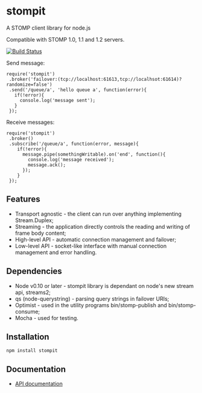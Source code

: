 # stompit

A STOMP client library for node.js

Compatible with STOMP 1.0, 1.1 and 1.2 servers.

[![Build Status](https://travis-ci.org/gdaws/node-stomp.png)](https://travis-ci.org/gdaws/node-stomp)

Send message:

    require('stompit')
     .broker('failover:(tcp://localhost:61613,tcp://localhsot:61614)?randomize=false')
     .send('/queue/a', 'hello queue a', function(error){
       if(!error){
         console.log('message sent');
       }
     });

Receive messages:

    require('stompit')
     .broker()
     .subscribe('/queue/a', function(error, message){
        if(!error){
          message.pipe(somethingWritable).on('end', function(){
            console.log('message received');
            message.ack();
          });
        }
     });

## Features

* Transport agnostic - the client can run over anything implementing Stream.Duplex;
* Streaming - the application directly controls the reading and writing of frame body content;
* High-level API - automatic connection management and failover;
* Low-level API - socket-like interface with manual connection management and error handling.

## Dependencies

* Node v0.10 or later - stompit library is dependant on node's new stream api, streams2;
* qs (node-querystring) - parsing query strings in failover URIs;
* Optimist - used in the utility programs bin/stomp-publish and bin/stomp-consume;
* Mocha - used for testing.

## Installation

 `npm install stompit`

## Documentation

* [API documentation](http://gdaws.github.io/node-stomp/api/)
